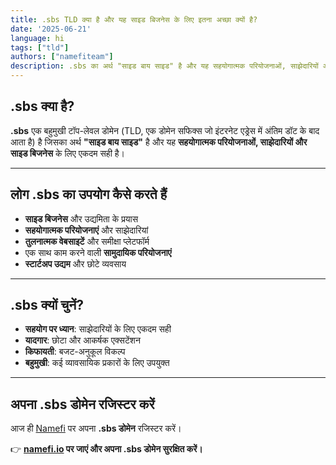 ```yaml
---
title: .sbs TLD क्या है और यह साइड बिजनेस के लिए इतना अच्छा क्यों है?
date: '2025-06-21'
language: hi
tags: ["tld"]
authors: ["namefiteam"]
description: .sbs का अर्थ "साइड बाय साइड" है और यह सहयोगात्मक परियोजनाओं, साझेदारियों और साइड बिजनेस के लिए एकदम सही है।
---
```



## **.sbs क्या है?**

**.sbs** एक बहुमुखी टॉप-लेवल डोमेन (TLD, एक डोमेन सफिक्स जो इंटरनेट एड्रेस में अंतिम डॉट के बाद आता है) है जिसका अर्थ **"साइड बाय साइड"** है और यह **सहयोगात्मक परियोजनाओं, साझेदारियों और साइड बिजनेस** के लिए एकदम सही है।

---

## **लोग .sbs का उपयोग कैसे करते हैं**

*   **साइड बिजनेस** और उद्यमिता के प्रयास
*   **सहयोगात्मक परियोजनाएं** और साझेदारियां
*   **तुलनात्मक वेबसाइटें** और समीक्षा प्लेटफॉर्म
*   एक साथ काम करने वाली **सामुदायिक परियोजनाएं**
*   **स्टार्टअप उद्यम** और छोटे व्यवसाय

---

## **.sbs क्यों चुनें?**

*   **सहयोग पर ध्यान**: साझेदारियों के लिए एकदम सही
*   **यादगार**: छोटा और आकर्षक एक्सटेंशन
*   **किफायती**: बजट-अनुकूल विकल्प
*   **बहुमुखी**: कई व्यावसायिक प्रकारों के लिए उपयुक्त

---

## **अपना .sbs डोमेन रजिस्टर करें**

आज ही [Namefi](https://namefi.io) पर अपना **.sbs डोमेन** रजिस्टर करें।

👉 **[namefi.io](https://namefi.io) पर जाएं और अपना .sbs डोमेन सुरक्षित करें।**